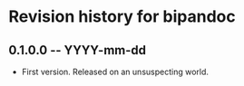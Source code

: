 # Revision history for bipandoc

## 0.1.0.0  -- YYYY-mm-dd

* First version. Released on an unsuspecting world.
